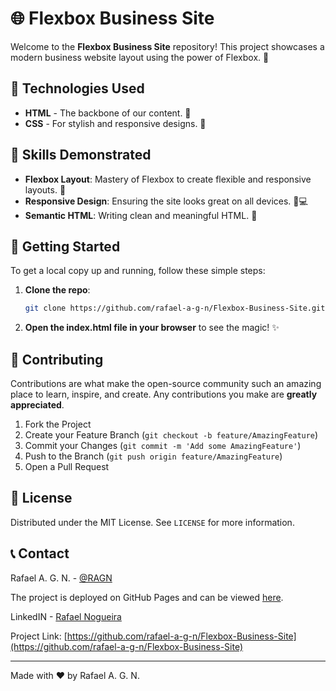 # 🌐 Flexbox Business Site

Welcome to the **Flexbox Business Site** repository! This project showcases a modern business website layout using the power of Flexbox. 💼

## 🚀 Technologies Used

- **HTML** - The backbone of our content. 📄
- **CSS** - For stylish and responsive designs. 🎨

## 🔧 Skills Demonstrated

- **Flexbox Layout**: Mastery of Flexbox to create flexible and responsive layouts. 📐
- **Responsive Design**: Ensuring the site looks great on all devices. 📱💻
- **Semantic HTML**: Writing clean and meaningful HTML. 🧼

## 🎉 Getting Started

To get a local copy up and running, follow these simple steps:

1. **Clone the repo**:
    ```sh
    git clone https://github.com/rafael-a-g-n/Flexbox-Business-Site.git
    ```
2. **Open the index.html file in your browser** to see the magic! ✨

## 🤝 Contributing

Contributions are what make the open-source community such an amazing place to learn, inspire, and create. Any contributions you make are **greatly appreciated**.

1. Fork the Project
2. Create your Feature Branch (`git checkout -b feature/AmazingFeature`)
3. Commit your Changes (`git commit -m 'Add some AmazingFeature'`)
4. Push to the Branch (`git push origin feature/AmazingFeature`)
5. Open a Pull Request

## 📝 License

Distributed under the MIT License. See `LICENSE` for more information.

## 📞 Contact

Rafael A. G. N. - [@RAGN](https://github.com/rafael-a-g-n)

The project is deployed on GitHub Pages and can be viewed [here](https://rafael-a-g-n.github.io/Flexbox-Business-Site/).

LinkedIN - [Rafael Nogueira](https://www.linkedin.com/in/ragn/)

Project Link: [https://github.com/rafael-a-g-n/Flexbox-Business-Site](https://github.com/rafael-a-g-n/Flexbox-Business-Site)

---

Made with ❤️ by Rafael A. G. N.
